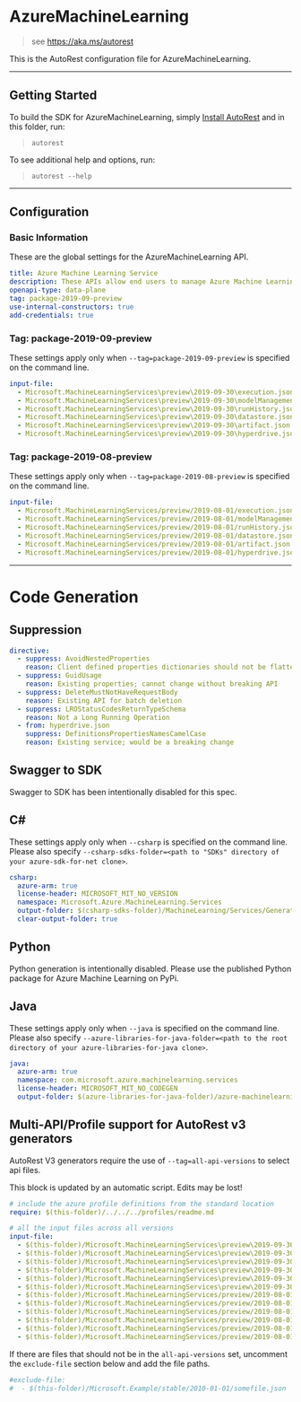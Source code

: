 # AzureMachineLearning

> see https://aka.ms/autorest

This is the AutoRest configuration file for AzureMachineLearning.

---
## Getting Started
To build the SDK for AzureMachineLearning, simply [Install AutoRest](https://aka.ms/autorest/install) and in this folder, run:

> `autorest`

To see additional help and options, run:

> `autorest --help`
---

## Configuration



### Basic Information
These are the global settings for the AzureMachineLearning API.

``` yaml
title: Azure Machine Learning Service
description: These APIs allow end users to manage Azure Machine Learning Services.
openapi-type: data-plane
tag: package-2019-09-preview
use-internal-constructors: true
add-credentials: true
```

### Tag: package-2019-09-preview

These settings apply only when `--tag=package-2019-09-preview` is specified on the command line.

```yaml $(tag) == 'package-2019-09-preview'
input-file:
  - Microsoft.MachineLearningServices\preview\2019-09-30\execution.json
  - Microsoft.MachineLearningServices\preview\2019-09-30\modelManagement.json
  - Microsoft.MachineLearningServices\preview\2019-09-30\runHistory.json
  - Microsoft.MachineLearningServices\preview\2019-09-30\datastore.json
  - Microsoft.MachineLearningServices\preview\2019-09-30\artifact.json
  - Microsoft.MachineLearningServices\preview\2019-09-30\hyperdrive.json
```

### Tag: package-2019-08-preview

These settings apply only when `--tag=package-2019-08-preview` is specified on the command line.

``` yaml $(tag) == 'package-2019-08-preview'
input-file:
  - Microsoft.MachineLearningServices/preview/2019-08-01/execution.json
  - Microsoft.MachineLearningServices/preview/2019-08-01/modelManagement.json
  - Microsoft.MachineLearningServices/preview/2019-08-01/runHistory.json
  - Microsoft.MachineLearningServices/preview/2019-08-01/datastore.json
  - Microsoft.MachineLearningServices/preview/2019-08-01/artifact.json
  - Microsoft.MachineLearningServices/preview/2019-08-01/hyperdrive.json
```

---
# Code Generation

## Suppression

``` yaml
directive:
  - suppress: AvoidNestedProperties
    reason: Client defined properties dictionaries should not be flattened.
  - suppress: GuidUsage
    reason: Existing properties; cannot change without breaking API
  - suppress: DeleteMustNotHaveRequestBody
    reason: Existing API for batch deletion
  - suppress: LROStatusCodesReturnTypeSchema
    reason: Not a Long Running Operation
  - from: hyperdrive.json
    suppress: DefinitionsPropertiesNamesCamelCase
    reason: Existing service; would be a breaking change
```

## Swagger to SDK

Swagger to SDK has been intentionally disabled for this spec.

## C#

These settings apply only when `--csharp` is specified on the command line.
Please also specify `--csharp-sdks-folder=<path to "SDKs" directory of your azure-sdk-for-net clone>`.

``` yaml $(csharp)
csharp:
  azure-arm: true
  license-header: MICROSOFT_MIT_NO_VERSION
  namespace: Microsoft.Azure.MachineLearning.Services
  output-folder: $(csharp-sdks-folder)/MachineLearning/Services/Generated
  clear-output-folder: true
```


## Python

Python generation is intentionally disabled.  Please use the published Python package for Azure Machine Learning on PyPi.


## Java

These settings apply only when `--java` is specified on the command line.
Please also specify `--azure-libraries-for-java-folder=<path to the root directory of your azure-libraries-for-java clone>`.

``` yaml $(java)
java:
  azure-arm: true
  namespace: com.microsoft.azure.machinelearning.services
  license-header: MICROSOFT_MIT_NO_CODEGEN
  output-folder: $(azure-libraries-for-java-folder)/azure-machinelearning-services
```

## Multi-API/Profile support for AutoRest v3 generators 

AutoRest V3 generators require the use of `--tag=all-api-versions` to select api files.

This block is updated by an automatic script. Edits may be lost!

``` yaml $(tag) == 'all-api-versions' /* autogenerated */
# include the azure profile definitions from the standard location
require: $(this-folder)/../../../profiles/readme.md

# all the input files across all versions
input-file:
  - $(this-folder)/Microsoft.MachineLearningServices\preview\2019-09-30\execution.json
  - $(this-folder)/Microsoft.MachineLearningServices\preview\2019-09-30\modelManagement.json
  - $(this-folder)/Microsoft.MachineLearningServices\preview\2019-09-30\runHistory.json
  - $(this-folder)/Microsoft.MachineLearningServices\preview\2019-09-30\datastore.json
  - $(this-folder)/Microsoft.MachineLearningServices\preview\2019-09-30\artifact.json
  - $(this-folder)/Microsoft.MachineLearningServices\preview\2019-09-30\hyperdrive.json
  - $(this-folder)/Microsoft.MachineLearningServices/preview/2019-08-01/execution.json
  - $(this-folder)/Microsoft.MachineLearningServices/preview/2019-08-01/modelManagement.json
  - $(this-folder)/Microsoft.MachineLearningServices/preview/2019-08-01/runHistory.json
  - $(this-folder)/Microsoft.MachineLearningServices/preview/2019-08-01/datastore.json
  - $(this-folder)/Microsoft.MachineLearningServices/preview/2019-08-01/artifact.json
  - $(this-folder)/Microsoft.MachineLearningServices/preview/2019-08-01/hyperdrive.json

```

If there are files that should not be in the `all-api-versions` set, 
uncomment the  `exclude-file` section below and add the file paths.

``` yaml $(tag) == 'all-api-versions'
#exclude-file: 
#  - $(this-folder)/Microsoft.Example/stable/2010-01-01/somefile.json
```

